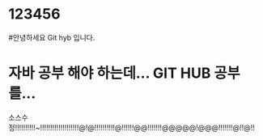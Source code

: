 # 123456

#안녕하세요 Git hyb 입니다.

# 자바 공부 해야 하는데... GIT HUB 공부를...

소스수정!!!!!!!!!!~!!!!!!!!!!!!!!!!!!!@!@!!!!!!!!!!@!!!!!!@@!!!!!!!@@@@@!@@@!!!!!!!@!!@!!
